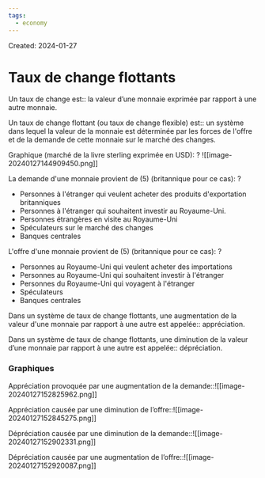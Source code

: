 ```yaml
---
tags:
  - economy
---
```

Created: 2024-01-27

# Taux de change flottants

Un taux de change est:: la valeur d’une monnaie exprimée par rapport à une autre monnaie.
<!--SR:!2024-02-04,1,190-->

Un taux de change flottant (ou taux de change flexible) est:: un système dans lequel la valeur de la monnaie est déterminée par les forces de l'offre et de la demande de cette monnaie sur le marché des changes.
<!--SR:!2024-02-05,2,210-->

Graphique (marché de la livre sterling exprimée en USD):
?
![[image-20240127144909450.png]]
<!--SR:!2024-02-04,3,250-->


La demande d'une monnaie provient de (5) (britannique pour ce cas):
?
- Personnes à l'étranger qui veulent acheter des produits d'exportation britanniques
- Personnes à l'étranger qui souhaitent investir au Royaume-Uni.
- Personnes étrangères en visite au Royaume-Uni
- Spéculateurs sur le marché des changes
- Banques centrales
<!--SR:!2024-02-04,2,230-->

L'offre d'une monnaie provient de (5) (britannique pour ce cas):
?
- Personnes au Royaume-Uni qui veulent acheter des importations
- Personnes au Royaume-Uni qui souhaitent investir à l'étranger
- Personnes du Royaume-Uni qui voyagent à l'étranger
- Spéculateurs
- Banques centrales
<!--SR:!2024-02-04,2,230-->

Dans un système de taux de change flottants, une augmentation de la valeur d'une monnaie par rapport à une autre est appelée:: appréciation.
<!--SR:!2024-02-04,3,250-->

Dans un système de taux de change flottants, une diminution de la valeur d’une monnaie par rapport à une autre est appelée:: dépréciation.
<!--SR:!2024-02-04,3,250-->


### Graphiques
Appréciation provoquée par une augmentation de la demande::![[image-20240127152825962.png]]
<!--SR:!2024-02-04,3,250-->

Appréciation causée par une diminution de l’offre::![[image-20240127152845275.png]]
<!--SR:!2024-02-04,3,250-->

Dépréciation causée par une diminution de la demande::![[image-20240127152902331.png]]
<!--SR:!2024-02-04,3,250-->

Dépréciation causée par une augmentation de l’offre::![[image-20240127152920087.png]]
<!--SR:!2024-02-04,3,250-->

